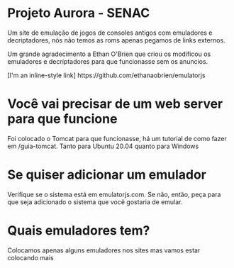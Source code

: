 # Projeto Aurora - SENAC
<p>Um site de emulação de jogos de consoles antigos com emuladores e decriptadores, nós não temos as roms apenas pegamos de links externos.</p>
<p>Um grande agradecimento a Ethan O'Brien que criou os modificou os emuladores e decriptadores para que funcionasse sem os anuncios.</p> 
[I'm an inline-style link] https://github.com/ethanaobrien/emulatorjs

<H1>Você vai precisar de um web server para que funcione</H1>
<p>Foi colocado o Tomcat para que funcionasse, há um tutorial de como fazer em /guia-tomcat. Tanto para Ubuntu 20.04 quanto para Windows</p>

<H1>Se quiser adicionar um emulador</H1> 
<p>Verifique se o sistema está em emulatorjs.com. Se não, então, peça para que seja adicionado o sistema que você gostaria de emular.</p>
  
<H1>Quais emuladores tem?</H1> 
<p>Colocamos apenas alguns emuladores nos sites mas vamos estar colocando mais</p> 


